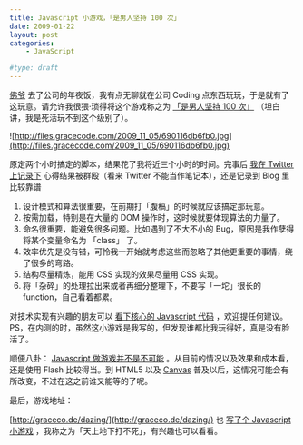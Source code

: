 ```yaml
---
title: Javascript 小游戏，「是男人坚持 100 次」
date: 2009-01-22
layout: post
categories:
    - JavaScript

#type: draft
---
```


[佛爷](http://www.yiyitoo.com) 去了公司的年夜饭，我有点无聊就在公司 Coding 点东西玩玩，于是就有了这玩意。请允许我很猥·琐得将这个游戏称之为 [「是男人坚持 100 次」](http://graceco.de/dazing/) （坦白讲，我是死活玩不到这个级别了）。

![http://files.gracecode.com/2009_11_05/690116db6fb0.jpg](http://files.gracecode.com/2009_11_05/690116db6fb0.jpg)

原定两个小时搞定的脚本，结果花了我将近三个小时的时间。完事后 [我在 Twitter 上记录下](http://twitter.com/feelinglucky/) 心得结果被群殴（看来 Twitter 不能当作笔记本），还是记录到 Blog 里比较靠谱

1. 设计模式和算法很重要，在前期打「腹稿」的时候就应该搞定那玩意。
2. 按需加载，特别是在大量的 DOM 操作时，这时候就要体现算法的力量了。
3. 命名很重要，能避免很多问题。比如遇到了不大不小的 Bug，原因是我作孽得将某个变量命名为 「class」 了。
4. 效率优先是没有错，可怜我一开始就考虑这些而忽略了其他更重要的事情，绕了很多的弯路。 
5. 结构尽量精炼，能用 CSS 实现的效果尽量用 CSS 实现。
6. 将「杂碎」的处理拉出来或者再细分整理下，不要写「一坨」很长的 function，自己看着都累。

对技术实现有兴趣的朋友可以 [看下核心的 Javascript 代码](http://graceco.de/dazing/dazing.js.html) ，欢迎提任何建议。PS，在内测的时，虽然这小游戏是我写的，但发现谁都比我玩得好，真是没有脸活了。

顺便八卦： [Javascript 做游戏并不是不可能](http://lifesinger.org/blog/?p=956) 。从目前的情况以及效果和成本看，还是使用 Flash 比较得当。到 HTML5 以及  [Canvas](https://developer.mozilla.org/en/Canvas_tutorial)  普及以后，这情况可能会有所改变，不过在这之前谁又能等的了呢。

最后，游戏地址：

 [http://graceco.de/dazing/](http://graceco.de/dazing/)  也 [写了个 Javascript 小游戏](http://labs.macji.com/game/) ，我称之为「天上地下打不死」，有兴趣也可以看看。
